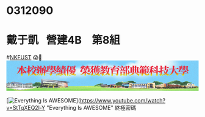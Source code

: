 
# 0312090
# 戴于凱   營建4B    第8組
#[NKFUST](http://www.nkfust.edu.tw/bin/home.php "高第一")
:scream::dizzy:
![NKFUST](banner15.gif "高第一")

[![Everything Is AWESOME](https://img.youtube.com/vi/StTqXEQ2l-Y/0.jpg)](https://www.youtube.com/watch?v=StTqXEQ2l-Y "Everything Is AWESOME"
終極密碼

